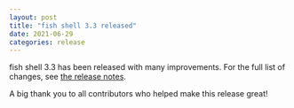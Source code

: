 ```yaml
---
layout: post
title: "fish shell 3.3 released"
date: 2021-06-29
categories: release
---
```


fish shell 3.3 has been released with many improvements. For the full list of changes, see <a href="https://fishshell.com/docs/3.3/relnotes.html">the release notes</a>.

A big thank you to all contributors who helped make this release great!
